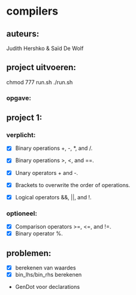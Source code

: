 # compilers
## auteurs:
Judith Hershko & Saïd De Wolf

## project uitvoeren:
chmod 777 run.sh
./run.sh
### opgave:
## project 1:
### verplicht:
- [x] Binary operations +, -, *, and /.
- [x] Binary operations >, <, and ==.
- [x] Unary operators + and -.
- [x] Brackets to overwrite the order of operations.
- [x] Logical operators &&, ||, and !.


### optioneel:
- [x] Comparison operators >=, <=, and !=.
- [x] Binary operator %.

## problemen:
- [x] berekenen van waardes
- [x] bin_lhs/bin_rhs berekenen
- GenDot voor declarations

